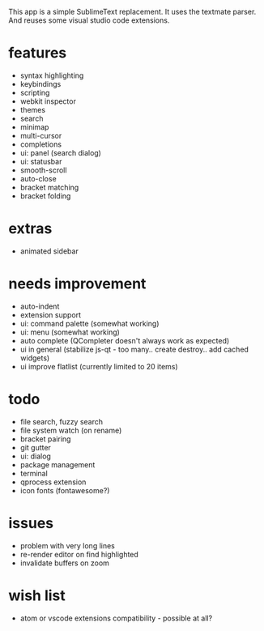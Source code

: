 This app is a simple SublimeText replacement.
It uses the textmate parser. And reuses some visual studio code extensions.

# features
* syntax highlighting
* keybindings
* scripting
* webkit inspector
* themes
* search
* minimap
* multi-cursor
* completions
* ui: panel (search dialog)
* ui: statusbar
* smooth-scroll
* auto-close
* bracket matching
* bracket folding

# extras
* animated sidebar

# needs improvement
* auto-indent
* extension support
* ui: command palette (somewhat working)
* ui: menu (somewhat working)
* auto complete (QCompleter doesn't always work as expected)
* ui in general (stabilize js-qt - too many.. create destroy.. add cached widgets)
* ui improve flatlist (currently limited to 20 items)

# todo
* file search, fuzzy search
* file system watch (on rename)
* bracket pairing
* git gutter
* ui: dialog
* package management
* terminal
* qprocess extension
* icon fonts (fontawesome?)

# issues
* problem with very long lines
* re-render editor on find highlighted
* invalidate buffers on zoom

# wish list
* atom or vscode extensions compatibility - possible at all?

